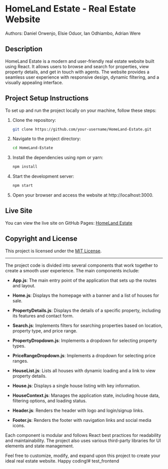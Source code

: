 
# HomeLand Estate - Real Estate Website
Authors: Daniel Orwenjo, Elsie Oduor, Ian Odhiambo, Adrian Were

## Description
HomeLand Estate is a modern and user-friendly real estate website built using React. It allows users to browse and search for properties, view property details, and get in touch with agents. The website provides a seamless user experience with responsive design, dynamic filtering, and a visually appealing interface.

## Project Setup Instructions
To set up and run the project locally on your machine, follow these steps:

1. Clone the repository:
   ```bash
   git clone https://github.com/your-username/HomeLand-Estate.git
   ```
2. Navigate to the project directory:
   ```bash
   cd HomeLand-Estate
   ```
3. Install the dependencies using npm or yarn:
   ```bash
   npm install

   ```
4. Start the development server:
   ```bash
   npm start

   ```
5. Open your browser and access the website at http://localhost:3000.

## Live Site
You can view the live site on GitHub Pages: [HomeLand Estate](https://github.com/manlikeganga19/HomeLand-Estate)

## Copyright and License
This project is licensed under the [MIT License](LICENSE.md).

---

The project code is divided into several components that work together to create a smooth user experience. The main components include:

- **App.js**: The main entry point of the application that sets up the routes and layout.

- **Home.js**: Displays the homepage with a banner and a list of houses for sale.

- **PropertyDetails.js**: Displays the details of a specific property, including its features and contact form.

- **Search.js**: Implements filters for searching properties based on location, property type, and price range.

- **PropertyDropdown.js**: Implements a dropdown for selecting property types.

- **PriceRangeDropdown.js**: Implements a dropdown for selecting price ranges.

- **HouseList.js**: Lists all houses with dynamic loading and a link to view property details.

- **House.js**: Displays a single house listing with key information.

- **HouseContext.js**: Manages the application state, including house data, filtering options, and loading status.

- **Header.js**: Renders the header with logo and login/signup links.

- **Footer.js**: Renders the footer with navigation links and social media icons.

Each component is modular and follows React best practices for readability and maintainability. The project also uses various third-party libraries for UI elements and state management.

Feel free to customize, modify, and expand upon this project to create your ideal real estate website. Happy coding!# test_frontend

